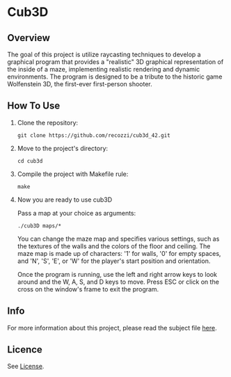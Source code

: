 <h1>Cub3D</h1>
<h2>Overview</h2>
The goal of this project is utilize raycasting techniques to develop a graphical program that provides a "realistic" 3D graphical representation of the inside of a maze, implementing realistic rendering and dynamic environments. The program is designed to be a tribute to the historic game Wolfenstein 3D, the first-ever first-person shooter.
<h2>How To Use</h2>
<ol>
  <li>Clone the repository:</li>
  <pre><code>git clone https://github.com/recozzi/cub3d_42.git</code></pre>
  <li>Move to the project's directory:</li>
  <pre><code>cd cub3d</code></pre>
  <li>Compile the project with Makefile rule:</li>
  <pre><code>make</code></pre>
  <li>Now you are ready to use cub3D</li>
  <p>Pass a map at your choice as arguments:</p>
  <pre><code>./cub3D maps/*</code></pre>
  <p>You can change the maze map and specifies various settings, such as the textures of the walls and the colors of the floor and ceiling. The maze map is made up of characters: '1' for walls, '0' for empty spaces, and 'N', 'S', 'E', or 'W' for the player's start position and orientation.

  Once the program is running, use the left and right arrow keys to look around and the W, A, S, and D keys to move. Press ESC or click on the cross on the window's frame to exit the program.</p>
</ol>
<h2>Info</h2>
For more information about this project, please read the subject file <a href="https://github.com/recozzi/cub3d_42/blob/master/en.subject%20.pdf">here</a>.
<h2>Licence</h2>
See <a href="https://github.com/recozzi/cub3d_42/blob/master/LICENSE">License</a>.
